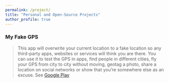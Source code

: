```yaml
---
permalink: /project/
title: "Personal and Open-Source Projects"
author_profile: true
---
```

### My Fake GPS
  > This app will overwrite your current location to a fake location so any third-party apps, websites or services will think you are there. You can use it to test the GPS in apps, find people in different cities, fly your GPS from city to city without moving, geotag a photo, share a location on social networks or show that you’re somewhere else as an excuse. 
  See [Google Play](https://play.google.com/store/apps/details?id=com.lookie.fakegps)